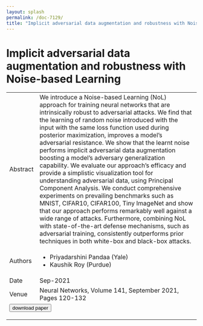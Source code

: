 ```yaml
---
layout: splash
permalink: /doc-7129/
title: "Implicit adversarial data augmentation and robustness with Noise-based Learning"
---
```


# Implicit adversarial data augmentation and robustness with Noise-based Learning

<table>
    <tbody>
    <tr>
        <td>Abstract</td>
        <td>We introduce a Noise-based Learning (NoL) approach for training neural networks that are intrinsically robust to adversarial attacks. We find that the learning of random noise introduced with the input with the same loss function used during posterior maximization, improves a model’s adversarial resistance. We show that the learnt noise performs implicit adversarial data augmentation boosting a model’s adversary generalization capability. We evaluate our approach’s efficacy and provide a simplistic visualization tool for understanding adversarial data, using Principal Component Analysis. We conduct comprehensive experiments on prevailing benchmarks such as MNIST, CIFAR10, CIFAR100, Tiny ImageNet and show that our approach performs remarkably well against a wide range of attacks. Furthermore, combining NoL with state-of-the-art defense mechanisms, such as adversarial training, consistently outperforms prior techniques in both white-box and black-box attacks.</td>
    </tr>
    <tr>
        <td>Authors</td>
        <td>
            <ul>
                <li>Priyadarshini Pandaa (Yale)</li>
                <li>Kaushik Roy (Purdue)</li>
            </ul>
        </td>
    </tr>
    <tr>
        <td>Date</td>
        <td>Sep-2021</td>
    </tr>
    <tr>
        <td>Venue</td>
        <td>Neural Networks, Volume 141, September 2021, Pages 120-132</td>
    </tr>
    <tr>
        <td colspan="2">
            <form method="get" action="https://www.sciencedirect.com/science/article/abs/pii/S0893608021001350">
                <button type="submit">download paper</button>
            </form>
        </td>
    </tr>
    </tbody>
</table>
